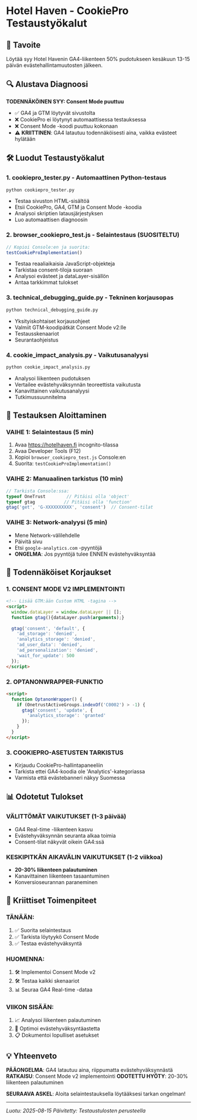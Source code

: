 # Hotel Haven - CookiePro Testaustyökalut

## 🎯 Tavoite
Löytää syy Hotel Havenin GA4-liikenteen 50% pudotukseen kesäkuun 13-15 päivän evästehallintamuutosten jälkeen.

## 🔍 Alustava Diagnoosi
**TODENNÄKÖINEN SYY: Consent Mode puuttuu**
- ✅ GA4 ja GTM löytyvät sivustolta
- ❌ CookiePro ei löytynyt automaattisessa testauksessa
- ❌ Consent Mode -koodi puuttuu kokonaan
- ⚠️ **KRIITTINEN**: GA4 latautuu todennäköisesti aina, vaikka evästeet hylätään

## 🛠️ Luodut Testaustyökalut

### 1. **cookiepro_tester.py** - Automaattinen Python-testaus
```bash
python cookiepro_tester.py
```
- Testaa sivuston HTML-sisältöä
- Etsii CookiePro, GA4, GTM ja Consent Mode -koodia
- Analysoi skriptien latausjärjestyksen
- Luo automaattisen diagnoosin

### 2. **browser_cookiepro_test.js** - Selaintestaus (SUOSITELTU)
```javascript
// Kopioi Console:en ja suorita:
testCookieProImplementation()
```
- Testaa reaaliaikaisia JavaScript-objekteja
- Tarkistaa consent-tiloja suoraan
- Analysoi evästeet ja dataLayer-sisällön
- Antaa tarkkimmat tulokset

### 3. **technical_debugging_guide.py** - Tekninen korjausopas
```bash
python technical_debugging_guide.py
```
- Yksityiskohtaiset korjausohjeet
- Valmiit GTM-koodipätkät Consent Mode v2:lle
- Testausskenaariot
- Seurantaohjeistus

### 4. **cookie_impact_analysis.py** - Vaikutusanalyysi
```bash
python cookie_impact_analysis.py
```
- Analysoi liikenteen pudotuksen
- Vertailee evästehyväksynnän teoreettista vaikutusta
- Kanavittainen vaikutusanalyysi
- Tutkimussuunnitelma

## 🚀 Testauksen Aloittaminen

### VAIHE 1: Selaintestaus (5 min)
1. Avaa https://hotelhaven.fi incognito-tilassa
2. Avaa Developer Tools (F12)
3. Kopioi `browser_cookiepro_test.js` Console:en
4. Suorita: `testCookieProImplementation()`

### VAIHE 2: Manuaalinen tarkistus (10 min)
```javascript
// Tarkista Console:ssa:
typeof OneTrust        // Pitäisi olla 'object'
typeof gtag           // Pitäisi olla 'function'
gtag('get', 'G-XXXXXXXXXX', 'consent')  // Consent-tilat
```

### VAIHE 3: Network-analyysi (5 min)
- Mene Network-välilehdelle
- Päivitä sivu
- Etsi `google-analytics.com` -pyyntöjä
- **ONGELMA**: Jos pyyntöjä tulee ENNEN evästehyväksyntää

## 🔧 Todennäköiset Korjaukset

### 1. CONSENT MODE V2 IMPLEMENTOINTI
```html
<!-- Lisää GTM:ään Custom HTML -tagina -->
<script>
  window.dataLayer = window.dataLayer || [];
  function gtag(){dataLayer.push(arguments);}
  
  gtag('consent', 'default', {
    'ad_storage': 'denied',
    'analytics_storage': 'denied',
    'ad_user_data': 'denied',
    'ad_personalization': 'denied',
    'wait_for_update': 500
  });
</script>
```

### 2. OPTANONWRAPPER-FUNKTIO
```html
<script>
  function OptanonWrapper() {
    if (OnetrustActiveGroups.indexOf('C0002') > -1) {
      gtag('consent', 'update', {
        'analytics_storage': 'granted'
      });
    }
  }
</script>
```

### 3. COOKIEPRO-ASETUSTEN TARKISTUS
- Kirjaudu CookiePro-hallintapaneeliin
- Tarkista ettei GA4-koodia ole 'Analytics'-kategoriassa
- Varmista että evästebanneri näkyy Suomessa

## 📊 Odotetut Tulokset

### VÄLITTÖMÄT VAIKUTUKSET (1-3 päivää)
- GA4 Real-time -liikenteen kasvu
- Evästehyväksynnän seuranta alkaa toimia
- Consent-tilat näkyvät oikein GA4:ssä

### KESKIPITKÄN AIKAVÄLIN VAIKUTUKSET (1-2 viikkoa)
- **20-30% liikenteen palautuminen**
- Kanavittainen liikenteen tasaantuminen
- Konversioseurannan paraneminen

## 🚨 Kriittiset Toimenpiteet

### TÄNÄÄN:
1. ✅ Suorita selaintestaus
2. ✅ Tarkista löytyykö Consent Mode
3. ✅ Testaa evästehyväksyntä

### HUOMENNA:
1. 🛠️ Implementoi Consent Mode v2
2. 🛠️ Testaa kaikki skenaariot
3. 📊 Seuraa GA4 Real-time -dataa

### VIIKON SISÄÄN:
1. 📈 Analysoi liikenteen palautuminen
2. 🔄 Optimoi evästehyväksyntäastetta
3. 📋 Dokumentoi lopulliset asetukset

## 💡 Yhteenveto

**PÄÄONGELMA**: GA4 latautuu aina, riippumatta evästehyväksynnästä
**RATKAISU**: Consent Mode v2 implementointi
**ODOTETTU HYÖTY**: 20-30% liikenteen palautuminen

**SEURAAVA ASKEL**: Aloita selaintestauksella löytääksesi tarkan ongelman!

---
*Luotu: 2025-08-15*
*Päivitetty: Testaustulosten perusteella*
